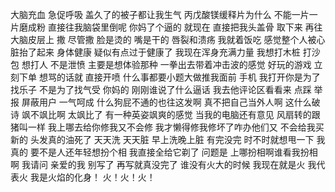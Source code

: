 大脑充血 急促呼吸
盖久了的被子都让我生气
丙戊酸镁缓释片为什么
不能一片一片磨成粉
直接往我脑袋里倒呢
你妈了个逼的
就现在 直接把我头盖骨
取下来 再往大脑皮层上
撒 尽管撒
脸是烫的 嘴是干的
唇裂和溃疡 我就着饭吃
感觉整个人被心脏抬了起来
身体健康 疑似有点过于健康了
我现在浑身充满力量
我想打木桩 打沙包 想打人
不是泄愤 主要是想体验那种
一拳出去带着冲击波的感觉
好玩的游戏 立刻下单
想骂的话就 直接开喷
什么事都要小题大做推我面前
手机 我打开你是为了找乐子
不是为了找气受
你妈的 刚刚谁说了什么逼话
我去他评论区看看来
点踩 举报 屏蔽用户 一气呵成
什么狗屁不通的也往这发啊
真不把自己当外人啊
这什么破诗 飒不飒比啊
太飒比了 有一种英姿飒爽的感觉
当我的电脑还有意见
风扇转的跟猪叫一样
我上哪去给你修我又不会修
我才懒得修我修坏了咋办他们又
不会给我买 新的
头发真的油死了 天天洗 天天脏
早上洗晚上脏 有完没完
时不时就想甩一下 我真的
要不是人还年轻想扮个相
我直接全给它剃了
问题是 上哪扮相啊谁看我扮相啊
我请问 亲爱的我
别写了 再写就真没完了
谁没有火大的时候
我现在就是火 我代表火
我是火焰的化身！
火！火！火！
<!-- ##{"timestamp":1705921054}## -->